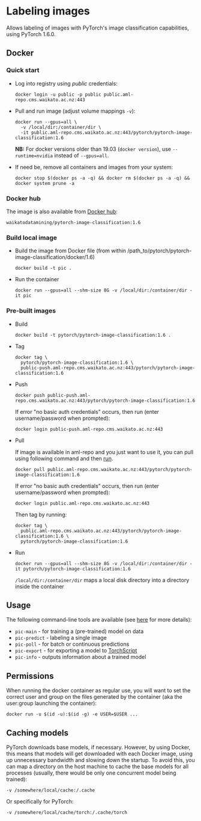 # Labeling images

Allows labeling of images with PyTorch's image classification capabilities, using PyTorch 1.6.0.

## Docker

### Quick start

* Log into registry using *public* credentials:

  ```commandline
  docker login -u public -p public public.aml-repo.cms.waikato.ac.nz:443 
  ```

* Pull and run image (adjust volume mappings `-v`):

  ```commandline
  docker run --gpus=all \
    -v /local/dir:/container/dir \
    -it public.aml-repo.cms.waikato.ac.nz:443/pytorch/pytorch-image-classification:1.6
  ```

  **NB:** For docker versions older than 19.03 (`docker version`), use `--runtime=nvidia` instead of `--gpus=all`.

* If need be, remove all containers and images from your system:

  ```commandline
  docker stop $(docker ps -a -q) && docker rm $(docker ps -a -q) && docker system prune -a
  ```

### Docker hub

The image is also available from [Docker hub](https://hub.docker.com/u/waikatodatamining):

```
waikatodatamining/pytorch-image-classification:1.6
```


### Build local image

* Build the image from Docker file (from within /path_to/pytorch/pytorch-image-classification/docker/1.6)

  ```commandline
  docker build -t pic .
  ```

* Run the container

  ```commandline
  docker run --gpus=all --shm-size 8G -v /local/dir:/container/dir -it pic
  ```

### Pre-built images

* Build

  ```commandline
  docker build -t pytorch/pytorch-image-classification:1.6 .
  ```
  
* Tag

  ```commandline
  docker tag \
    pytorch/pytorch-image-classification:1.6 \
    public-push.aml-repo.cms.waikato.ac.nz:443/pytorch/pytorch-image-classification:1.6
  ```
  
* Push

  ```commandline
  docker push public-push.aml-repo.cms.waikato.ac.nz:443/pytorch/pytorch-image-classification:1.6
  ```
  If error "no basic auth credentials" occurs, then run (enter username/password when prompted):
  
  ```commandline
  docker login public-push.aml-repo.cms.waikato.ac.nz:443
  ```
  
* Pull

  If image is available in aml-repo and you just want to use it, you can pull using following command and then [run](#run).

  ```commandline
  docker pull public.aml-repo.cms.waikato.ac.nz:443/pytorch/pytorch-image-classification:1.6
  ```
  If error "no basic auth credentials" occurs, then run (enter username/password when prompted):
  
  ```commandline
  docker login public.aml-repo.cms.waikato.ac.nz:443
  ```
  Then tag by running:
  
  ```commandline
  docker tag \
    public.aml-repo.cms.waikato.ac.nz:443/pytorch/pytorch-image-classification:1.6 \
    pytorch/pytorch-image-classification:1.6
  ```

* <a name="run">Run</a>

  ```commandline
  docker run --gpus=all --shm-size 8G -v /local/dir:/container/dir -it pytorch/pytorch-image-classification:1.6
  ```
  `/local/dir:/container/dir` maps a local disk directory into a directory inside the container

## Usage

The following command-line tools are available (see [here](../../README.md) for more details):

* `pic-main` - for training a (pre-trained) model on data
* `pic-predict` - labeling a single image
* `pic-poll` - for batch or continuous predictions
* `pic-export` - for exporting a model to [TorchScript](https://pytorch.org/docs/stable/jit.html)
* `pic-info` - outputs information about a trained model

## Permissions

When running the docker container as regular use, you will want to set the correct
user and group on the files generated by the container (aka the user:group launching
the container):

```commandline
docker run -u $(id -u):$(id -g) -e USER=$USER ...
```

## Caching models

PyTorch downloads base models, if necessary. However, by using Docker, this means that 
models will get downloaded with each Docker image, using up unnecessary bandwidth and
slowing down the startup. To avoid this, you can map a directory on the host machine
to cache the base models for all processes (usually, there would be only one concurrent
model being trained):  

```
-v /somewhere/local/cache:/.cache
```

Or specifically for PyTorch:

```
-v /somewhere/local/cache/torch:/.cache/torch
```

